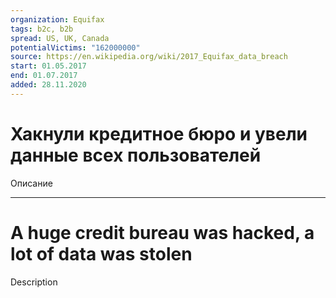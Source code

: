 ```yaml
---
organization: Equifax
tags: b2c, b2b
spread: US, UK, Canada
potentialVictims: "162000000"
source: https://en.wikipedia.org/wiki/2017_Equifax_data_breach
start: 01.05.2017
end: 01.07.2017
added: 28.11.2020
---
```


# Хакнули кредитное бюро и увели данные всех пользователей

Описание

---

# A huge credit bureau was hacked, a lot of data was stolen

Description

